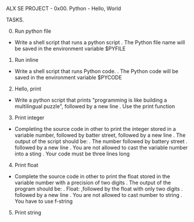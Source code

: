 ALX SE PROJECT - 0x00. Python - Hello, World

TASKS. 

0. Run python file
- Write a shell script that runs a python script
	. The Python file name will be saved in the environment variable $PYFILE

1. Run inline
- Write a shell script that runs Python code.
	. The Python code will be saved in the environment variable $PYCODE

2. Hello, print
- Write a python script that prints "programming is like building a multilingual
puzzle", followed by a new line
	. Use the print function

3. Print integer
- Completing the source code in other to print the integer stored in a variable
number, followed by batter street, followed by a new line
	. The output of the script should be:
		. The number followed by battery street
		. followed by a new line
	. You are not allowed to cast the variable number into a sting
	. Your code must be three lines long

4. Print float
- Complete the source code in other to print the float stored in the variable number
with a precision of two digits
	. The output of the program should be:
		. Float: ,followed by the float with only two digits
		. followed by a new line
	. You are not allowed to cast number to string
	. You have to use f-string

5. Print string
